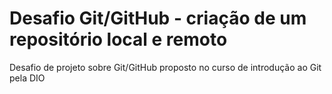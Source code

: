 # Desafio Git/GitHub - criação de um repositório local e remoto
Desafio de projeto sobre Git/GitHub proposto no curso de introdução ao Git pela DIO
